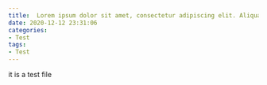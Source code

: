 ```yaml
---
title:  Lorem ipsum dolor sit amet, consectetur adipiscing elit. Aliquam justo turpis, tincidunt ac convallis id.
date: 2020-12-12 23:31:06
categories:
- Test
tags:
- Test
---
```




it is a test file
